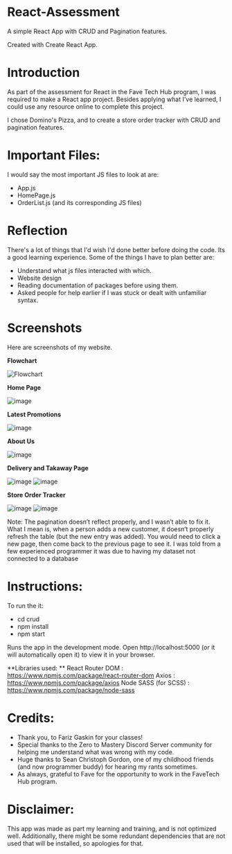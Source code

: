 # React-Assessment
A simple React App with CRUD and Pagination features.

Created with Create React App.

# Introduction
As part of the assessment for React in the Fave Tech Hub program, I was required to make a React app project.
Besides applying what I've learned, I could use any resource online to complete this project. 

I chose Domino's Pizza, and to create a store order tracker with CRUD and pagination features. 

# Important Files:
I would say the most important JS files to look at are:
-	App.js
-	HomePage.js
-	OrderList.js (and its corresponding JS files)

# Reflection
There's a lot of things that I'd wish I'd done better before doing the code. Its a good learning experience.
Some of the things I have to plan better are:
- Understand what js files interacted with which.
- Website design
- Reading documentation of packages before using them.
- Asked people for help earlier if I was stuck or dealt with unfamiliar syntax. 

# Screenshots

Here are screenshots of my website. 

**Flowchart**

![Flowchart](https://user-images.githubusercontent.com/60967477/166882054-52c50e2e-bc11-49ed-a8cc-236722555e86.png)

**Home Page**

![image](https://user-images.githubusercontent.com/60967477/166882104-3de16b2a-1543-4765-94d6-8f31d456b390.png)

**Latest Promotions**

![image](https://user-images.githubusercontent.com/60967477/166882115-ee64dca3-d4d8-4bc1-a237-ab4c8fd6ce10.png)

**About Us**

![image](https://user-images.githubusercontent.com/60967477/166882122-d016d173-a99e-472e-9265-96ffed8e6680.png)

**Delivery and Takaway Page**

![image](https://user-images.githubusercontent.com/60967477/166882139-612a8118-5395-4988-917b-a362bdd6dffb.png)
![image](https://user-images.githubusercontent.com/60967477/166883616-de07c477-b174-40f9-96b3-2be5c47eab1a.png)

**Store Order Tracker**

![image](https://user-images.githubusercontent.com/60967477/166884255-442668c4-86ac-4dac-95f4-16d71ff63b4a.png)
![image](https://user-images.githubusercontent.com/60967477/166884287-10a9381a-f265-4eae-b82a-4d57ae353cdd.png)

Note: The pagination doesn’t reflect properly, and I wasn’t able to fix it. What I mean is, when a person adds a new customer, it doesn’t properly refresh the table (but the new entry was added). You would need to click a new page, then come back to the previous page to see it. I was told from a few experienced programmer it was due to having my dataset not connected to a database

# Instructions:
To run the it:
- cd crud 
- npm install 
- npm start

Runs the app in the development mode.
Open http://localhost:5000 (or it will automatically open it) to view it in your browser.

**Libraries used: **
React Router DOM      : https://www.npmjs.com/package/react-router-dom
Axios                 : https://www.npmjs.com/package/axios 
Node SASS (for SCSS)  : https://www.npmjs.com/package/node-sass 

# Credits:
- Thank you, to Fariz Gaskin for your classes!
- Special thanks to the Zero to Mastery Discord Server community for helping me understand what was wrong with my code.
- Huge thanks to Sean Christoph Gordon, one of my childhood friends (and now programmer buddy) for hearing my rants sometimes. 
- As always, grateful to Fave for the opportunity to work in the FaveTech Hub program. 

# Disclaimer: 
This app was made as part my learning and training, and is not optimized well.
Additionally, there might be some redundant dependencies that are not used that will be installed, so apologies for that. 
